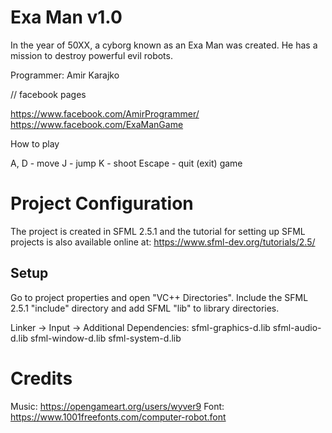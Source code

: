 # Exa Man v1.0

In the year of 50XX, a cyborg known as an Exa Man was created. He has a mission to destroy powerful evil robots.

Programmer: Amir Karajko

// facebook pages

https://www.facebook.com/AmirProgrammer/
https://www.facebook.com/ExaManGame

How to play

A, D - move
J - jump
K - shoot
Escape - quit (exit) game

# Project Configuration

The project is created in SFML 2.5.1 and the tutorial for setting up SFML projects is also available online at: https://www.sfml-dev.org/tutorials/2.5/

## Setup

Go to project properties and open "VC++ Directories". Include the SFML 2.5.1 "include" directory and add SFML "lib" to library directories.

Linker -> Input -> Additional Dependencies:
sfml-graphics-d.lib
sfml-audio-d.lib
sfml-window-d.lib
sfml-system-d.lib

# Credits

Music: https://opengameart.org/users/wyver9
Font: https://www.1001freefonts.com/computer-robot.font
